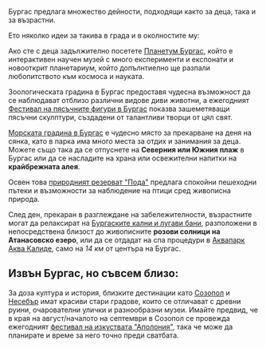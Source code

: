 Бургас предлага множество дейности, подходящи както за деца, така и за възрастни.

Ето няколко идеи за такива в града и в околностите му:

Ако сте с деца задължително посетете <a href="https://planetum.bg/" target="_blank">Планетум Бургас</a>, който е интерактивен научен музей с много експерименти и експонати и новооткрит планетариум, който допълнтиелно ще разпали любопитството към космоса и науката.

<a hrf="https://zooburgas.com/" target="_blank">Зоологическата градина в Бургас</a> предоставя чудесна възможност да се наблюдават отблизо различни видове диви животни, а ежегодният <a href="https://www.sandfestburgas.com/">Фестивал на пясъчните фигури в Бургас</a> показва зашеметяващи пясъчни скулптури, създадени от талантливи творци от цял свят.

<a href="https://www.gotoburgas.com/en/places-to-go/view/35" target="_blank">Морската градина в Бургас</a> е чудесно място за прекарване на деня на сянка, като в парка има много места за отдих и занимания за деца. Можете също така да се отпуснете на **Северния или Южния плаж** в Бургас или да се насладите на храна или освежителни напитки на **крайбрежната алея**.

Освен това <a target="_blank" href="https://bspb.org/%d0%bf%d0%b7%d1%86-%d0%bf%d0%be%d0%b4%d0%b0/
">природният резерват "Пода"</a> предлага спокойни пешеходни пътеки и възможности за наблюдение на птици сред живописна природа.

След ден, прекаран в разглеждане на забележителности, възрастните могат да релаксират на <a href="https://www.gotoburgas.com/bg/places-to-go/view/17" target='_blank'>Бургаските кални и лугави бани</a>, разположени в непосредствена близост до живописните **розови солници на Атанасовско езеро**, или да се отдадат на спа процедури в <a href="http://www.aquae-calidae.com/" target="_blank">Аквапарк Аква Калиде</a>, само на _14 км_ от центъра на Бургас.

## Извън Бургас, но съвсем близо:

За доза култура и история, близките дестинации като <a href="https://www.mywanderlust.pl/things-to-do-in-sozopol-bulgaria/" target="_blank">Созопол</a> и <a href="https://www.mstravelsolo.com/things-to-do-in-nessebar-bulgaria/" target="_blank">Несебър</a> имат красиви стари градове, които се отличават с древни руини, очарователни улички и разнообразни музеи. Имайте предвид, че в края на август/началото на септември в Созопол се провежда ежегодният <a href="www.apollonia.bg" target="_blank">фестивал на изкуствата "Аполония"</a>, така че може да планирате и време за него точно преди сватбата.

